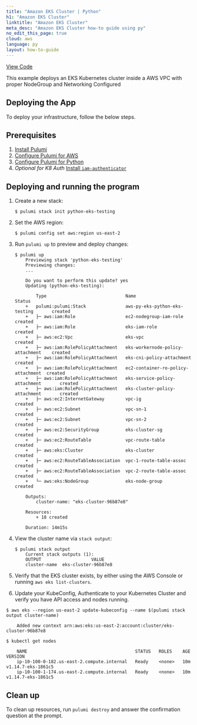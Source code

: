 ```yaml
---
title: "Amazon EKS Cluster | Python"
h1: "Amazon EKS Cluster"
linktitle: "Amazon EKS Cluster"
meta_desc: "Amazon EKS Cluster how-to guide using py"
no_edit_this_page: true
cloud: aws
language: py
layout: how-to-guide
---
```


<!-- WARNING: this page was generated by a tool. Do not edit it by hand. -->
<!-- To change it, please see https://github.com/pulumi/docs/tree/master/tools/mktutorial. -->

<p class="mb-4 flex">
    <a class="flex flex-wrap items-center rounded text-xs text-white bg-blue-600 border-2 border-blue-600 px-2 mr-2 whitespace-no-wrap hover:text-white" style="height: 32px" href="https://github.com/pulumi/examples/tree/master/aws-py-eks" target="_blank">
        <span><i class="fab fa-github pr-2"></i> View Code</span>
    </a>
</p>


This example deploys an EKS Kubernetes cluster inside a AWS VPC with proper NodeGroup and Networking Configured

## Deploying the App

To deploy your infrastructure, follow the below steps.

## Prerequisites

1. [Install Pulumi](https://www.pulumi.com/docs/get-started/install/)
1. [Configure Pulumi for AWS](https://www.pulumi.com/docs/intro/cloud-providers/aws/setup/)
1. [Configure Pulumi for Python](https://www.pulumi.com/docs/intro/languages/python/)
1. *Optional for K8 Auth* [Install `iam-authenticator`](https://docs.aws.amazon.com/eks/latest/userguide/install-aws-iam-authenticator.html)

## Deploying and running the program

1.  Create a new stack:

    ```
    $ pulumi stack init python-eks-testing
    ```

1.  Set the AWS region:

    ```
    $ pulumi config set aws:region us-east-2
    ```

1.  Run `pulumi up` to preview and deploy changes:

    ```
    $ pulumi up
        Previewing stack 'python-eks-testing'
        Previewing changes:
        ...

        Do you want to perform this update? yes
        Updating (python-eks-testing):

            Type                              Name                                Status
        +   pulumi:pulumi:Stack               aws-py-eks-python-eks-testing       created
        +   ├─ aws:iam:Role                   ec2-nodegroup-iam-role              created
        +   ├─ aws:iam:Role                   eks-iam-role                        created
        +   ├─ aws:ec2:Vpc                    eks-vpc                             created
        +   ├─ aws:iam:RolePolicyAttachment   eks-workernode-policy-attachment    created
        +   ├─ aws:iam:RolePolicyAttachment   eks-cni-policy-attachment           created
        +   ├─ aws:iam:RolePolicyAttachment   ec2-container-ro-policy-attachment  created
        +   ├─ aws:iam:RolePolicyAttachment   eks-service-policy-attachment       created
        +   ├─ aws:iam:RolePolicyAttachment   eks-cluster-policy-attachment       created
        +   ├─ aws:ec2:InternetGateway        vpc-ig                              created
        +   ├─ aws:ec2:Subnet                 vpc-sn-1                            created
        +   ├─ aws:ec2:Subnet                 vpc-sn-2                            created
        +   ├─ aws:ec2:SecurityGroup          eks-cluster-sg                      created
        +   ├─ aws:ec2:RouteTable             vpc-route-table                     created
        +   ├─ aws:eks:Cluster                eks-cluster                         created
        +   ├─ aws:ec2:RouteTableAssociation  vpc-1-route-table-assoc             created
        +   ├─ aws:ec2:RouteTableAssociation  vpc-2-route-table-assoc             created
        +   └─ aws:eks:NodeGroup              eks-node-group                      created

        Outputs:
            cluster-name: "eks-cluster-96b87e8"

        Resources:
            + 18 created

        Duration: 14m15s

    ```

1.  View the cluster name via `stack output`:

    ```
    $ pulumi stack output
        Current stack outputs (1):
        OUTPUT                   VALUE
        cluster-name  eks-cluster-96b87e8
    ```    

1.  Verify that the EKS cluster exists, by either using the AWS Console or running `aws eks list-clusters`.

1. Update your KubeConfig, Authenticate to your Kubernetes Cluster and verify you have API access and nodes running.

```
$ aws eks --region us-east-2 update-kubeconfig --name $(pulumi stack output cluster-name)

    Added new context arn:aws:eks:us-east-2:account:cluster/eks-cluster-96b87e8
```


```
$ kubectl get nodes

    NAME                                         STATUS   ROLES    AGE   VERSION
    ip-10-100-0-182.us-east-2.compute.internal   Ready    <none>   10m   v1.14.7-eks-1861c5
    ip-10-100-1-174.us-east-2.compute.internal   Ready    <none>   10m   v1.14.7-eks-1861c5
```

## Clean up

To clean up resources, run `pulumi destroy` and answer the confirmation question at the prompt.

